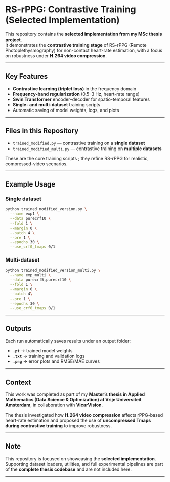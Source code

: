 # RS-rPPG: Contrastive Training (Selected Implementation)

This repository contains the **selected implementation from my MSc thesis project**.  
It demonstrates the **contrastive training stage** of RS-rPPG (Remote Photoplethysmography) for non-contact heart-rate estimation, with a focus on robustness under **H.264 video compression**.

---

## Key Features
- **Contrastive learning (triplet loss)** in the frequency domain  
- **Frequency-band regularization** (0.5–3 Hz, heart-rate range)  
- **Swin Transformer** encoder–decoder for spatio-temporal features  
- **Single- and multi-dataset** training scripts  
- Automatic saving of model weights, logs, and plots  

---

## Files in this Repository
- `trained_modified.py` — contrastive training on a **single dataset**  
- `trained_modified_multi.py` — contrastive training on **multiple datasets**

These are the core training scripts ; they refine RS-rPPG for realistic, compressed-video scenarios.

---

## Example Usage

### Single dataset
```bash
python trained_modified_version.py \
  --name exp1 \
  --data purecrf10 \
  --fold 1 \
  --margin 0 \
  --batch 4 \
  --pre 1 \
  --epochs 30 \
  --use_crf0_tmaps 0/1
```

### Multi-dataset
```bash
python trained_modified_version_multi.py \
  --name exp_multi \
  --data purecrf5,purecrf10 \
  --fold 1 \
  --margin 0 \
  --batch 4\
  --pre 1 \
  --epochs 30 \
  --use_crf0_tmaps 0/1
```

---

## Outputs
Each run automatically saves results under an output folder:

- **`.pt`** → trained model weights  
- **`.txt`** → training and validation logs  
- **`.png`** → error plots and RMSE/MAE curves  

---

## Context
This work was completed as part of my **Master’s thesis in Applied Mathematics (Data Science & Optimization) at Vrije Universiteit Amsterdam**, in collaboration with **VicarVision**.  

The thesis investigated how **H.264 video compression** affects rPPG-based heart-rate estimation and proposed the use of **uncompressed Tmaps during contrastive training** to improve robustness.  

---

## Note
This repository is focused on showcasing the **selected implementation**.  
Supporting dataset loaders, utilities, and full experimental pipelines are part of the **complete thesis codebase** and are not included here.  

---
